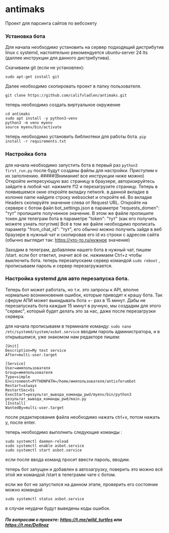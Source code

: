 # antimaks
Проект для парсинга сайтов по вебсокету
### Установка бота
Для начала необходимо установить на сервер подходящий дистрибутив linux с systemd, настоятельно рекомендуется ubuntu-server 24 lts (даллее инструкции для данного дистрибутива).

Скачиваем git (если не установлен):

```sudo apt-get install git```

Далее необходимо скопировать проект в папку пользователя.

```git clone https://github.com/califvladlen/antimaks.git```

теперь необходимо создать виртуальное окружение
```
cd antimaks
sudo apt install -y python3-venv
python3 -m venv myenv
source myenv/bin/activate
```

теперь необходимо установить библиотеки для работы бота.
```pip install -r requirements.txt```

### Настройка бота
для начала необходимо запустить бота в первый раз 
```python3 first_run.py```
после будут созданы файлы для настройки.
Приступим к их заполнению.
#####(Внимание! все инструкции ниже можно)
Откройте интересующую вас страницу в браузере, авторизируйтесь зайдите в любой чат. нажмите f12 и перезагрузите страницу. Теперь в появившемся окне откройте вкладку network. в данной вкладке в колонке name найдите строку websocket и откройте её. Во вкладке Headers скопируйте значение слева от Request URL. Откройте на сервере с ботом файл bot_settings.json в параметре "requests_domen": "тут" пропишите полученное значение.
В этом же файле пропишите токен для телеграм бота в параметре "token": "тут" (как его получить можете узнать погуглив)
Всё в том же файле необходимо прописать параметр "from_chat_id": "тут", его обычно можно получить зайдя в веб браузере в нужный чат и скопировав его id из строки с адресом сайта (обычно выглядит так: https://что-то.ru/нужное значение)

Заходим в телеграм, добавляем нашего бота в нужный чат, пишем /start. если бот ответил, значит всë ок. нажимаем Ctrl+z чтобы выключить бота. 
теперь перезапускаем сервер командой ```sudo reboot``` , прописываем пароль и сервер перезагружается. 

### Настройка systemd для авто перезапуска бота. 

Теперь бот может работать, но т.к. это запросы к API, вполне нормально возникновения ошибок, которые приводят к крашу бота. Так сферум АПИ может выкидывать бота +- раз в 15 минут. Дабы не перезапускать бота каждые 15 минут в ручную, мы создадим для этого "сервис", который будет делать это за нас, даже после перезагрузки сервера. 

для начала прописываем в терминале команду:
```sudo nano /etc/systemd/system/asbot.service```
вводим пароль администратора, и в открывшемся, уже знакомом нам редакторе пишем:
```
[Unit]
Description=My test service
After=multi-user.target

[Service]
User=имяпользователя
Group=имяпользователя
Type=simple
Environment=PYTHONPATH=/home/имяпользователя/antisferumbot
Restart=always
RestartSec=5s
ExecStart=результат_вывода_команды_pwd/myenv/bin/python3 результат_вывода_команды_pwd/main.py
[Install]
WantedBy=multi-user.target
```

после редактирования файла необходимо нажать ctrl+x, потом нажать y, после enter.

теперь необходимо выполнить следующие команды :

```
sudo systemctl daemon-reload
sudo systemctl enable asbot.service
sudo systemctl start asbot.service

```

если после ввода команд просит ввести пароль, вводим. 

теперь бот запущен и добавлен в автозагрузку, поверить это можно всë этой же командой /start в телеграмм чате с ботом. 

если же бот не запустился на данном этапе, проверить его состояние можно командой 
```
sudo systemctl status asbot.service
```
в случае неудачи будут выведены коды ошибок. 

##### По вопросам о проекте: https://t.me/wild_turtles или https://t.me/Dellnoz
